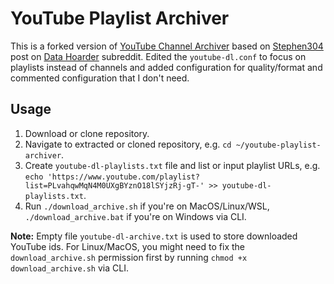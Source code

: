 # YouTube Playlist Archiver

This is a forked version of [YouTube Channel Archiver](https://github.com/dmn001/youtube_channel_archiver) based on [Stephen304](https://www.reddit.com/user/Stephen304) post on [Data Hoarder](https://www.reddit.com/r/DataHoarder/comments/858ny5/my_youtubedl_config_downloading_entire_channels/) subreddit. Edited the `youtube-dl.conf` to focus on playlists instead of channels and added configuration for quality/format and commented configuration that I don't need.

## Usage

1. Download or clone repository.
2. Navigate to extracted or cloned repository, e.g. `cd ~/youtube-playlist-archiver`.
2. Create `youtube-dl-playlists.txt` file and list or input playlist URLs, e.g. `echo 'https://www.youtube.com/playlist?list=PLvahqwMqN4M0UXgBYznO18lSYjzRj-gT-' >> youtube-dl-playlists.txt`.
3. Run `./download_archive.sh` if you're on MacOS/Linux/WSL, `./download_archive.bat` if you're on Windows via CLI.

**Note:** Empty file `youtube-dl-archive.txt` is used to store downloaded YouTube ids. For Linux/MacOS, you might need to fix the `download_archive.sh` permission first by running `chmod +x download_archive.sh` via CLI.
